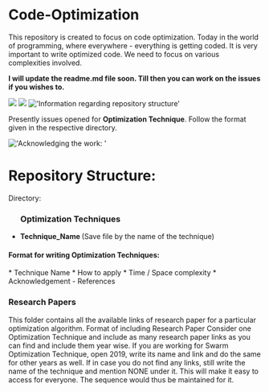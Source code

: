 # Code-Optimization
This repository is created to focus on code optimization. Today in the world of programming, where everywhere - everything is getting coded. It is very important to write optimized code. We need to focus on various complexities involved.


<b>I will update the readme.md file soon. Till then you can work on the issues if you wishes to. </b>

![](https://img.shields.io/badge/status-ongoing-green)
![](https://img.shields.io/badge/languages%20allowed-No%20restriction-red)
!['Information regarding repository structure'](https://img.shields.io/badge/warning-strictly%20follow%20discrete%20structure-red)


Presently issues opened for <b>Optimization Technique</b>. Follow the format given in the respective directory.

!['Acknowledging the work: '](https://img.shields.io/badge/Compulsion-Mention%20reference-navy%20blue)


# Repository Structure:<br>
Directory: 
<ul>
   <h3>Optimization Techniques</h3>
                 <b><li>Technique_Name </b>(Save file by the name of the technique)</li>
                
</ul>

 <h4>Format for writing Optimization Techniques:</h4> 
* Technique Name
* How to apply 
* Time / Space complexity
* Acknowledgement - References

<h3> Research Papers</h3>
This folder contains all the available links of research paper for a particular optimization algorithm. 
Format of including Research Paper 
Consider one Optimization Technique and include as many research paper links as you can find and include them year wise. 
If you are working for Swarm Optimization Technique, open 2019, write its name and link and do the same for other years as well. If in case you do not find any links, still write the name of the technique and mention NONE under it. This will make it easy to access for everyone. The sequence would thus be maintained for it.

